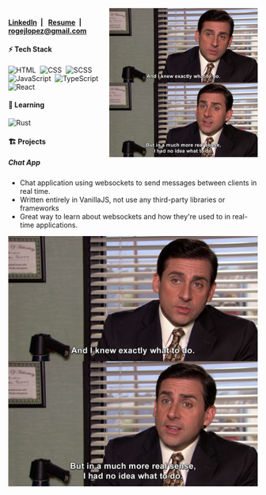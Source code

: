 <img alt="Coding IRL" src="./no-idea.jpg" align="right"  width="300"/>

<h4>
 <a href="https://www.linkedin.com/in/roge-lopez/">LinkedIn</a>&ensp;|&ensp;
 <a href="./Rogelio_Lopez_Resume.pdf">Resume</a>&ensp;|&ensp;
 <a href="mailto:rogejlopez@gmail.com">rogejlopez@gmail.com</a>
</h4>


<div>
 <h4>⚡&nbsp;Tech Stack</h4>
 
 ![HTML](https://img.shields.io/badge/-HTML-05122A?style=flat&logo=HTML5)&nbsp;
 ![CSS](https://img.shields.io/badge/-CSS-05122A?style=flat&logo=CSS3&logoColor=1572B6)&nbsp;
 ![SCSS](https://img.shields.io/badge/-Sass-05122A?style=flat&logo=Sass)&nbsp;
 ![JavaScript](https://img.shields.io/badge/-JavaScript-05122A?style=flat&logo=javascript)&nbsp;
 ![TypeScript](https://img.shields.io/badge/-TypeScript-05122A?style=flat&logo=typescript)&nbsp;
 ![React](https://img.shields.io/badge/-React-05122A?style=flat&logo=react)&nbsp;
 
 <h4>🧠&nbsp;Learning</h4>
 
 ![Rust](https://img.shields.io/badge/-Rust-05122A?style=flat&logo=Rust)&nbsp;

</div>

<div>
 <h4>🏗️&nbsp;Projects</h4>

 <div align="center">
  <div align="left">
   <h5>Chat App</h5>
   <ul>
    <li>Chat application using websockets to send messages between clients in real time.</li>
    <li>Written entirely in VanillaJS, not use any third-party libraries or frameworks</li>
    <li>Great way to learn about websockets and how they're used to in real-time applications.</li>
   </ul>
   </div>
   <img alt="Coding IRL" src="./no-idea.jpg" align="right"/>
 </div>
</div>
